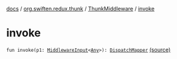 [docs](../../index.md) / [org.swiften.redux.thunk](../index.md) / [ThunkMiddleware](index.md) / [invoke](./invoke.md)

# invoke

`fun invoke(p1: `[`MiddlewareInput`](../../org.swiften.redux.core/-middleware-input/index.md)`<`[`Any`](https://kotlinlang.org/api/latest/jvm/stdlib/kotlin/-any/index.html)`>): `[`DispatchMapper`](../../org.swiften.redux.core/-dispatch-mapper.md) [(source)](https://github.com/protoman92/KotlinRedux/tree/master/common/common-thunk/src/main/kotlin/org/swiften/redux/thunk/ThunkMiddleware.kt#L63)